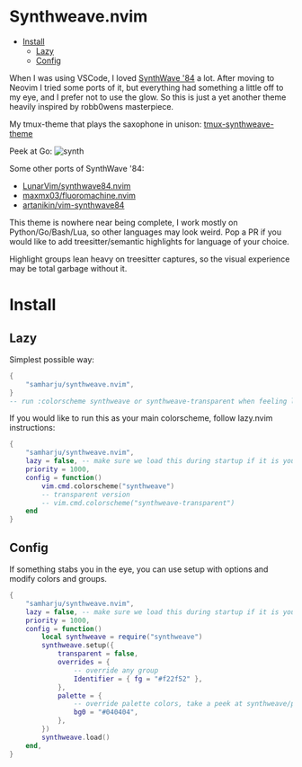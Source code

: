 # Synthweave.nvim

<!-- vim-markdown-toc GitLab -->

* [Install](#install)
    * [Lazy](#lazy)
    * [Config](#config)

<!-- vim-markdown-toc -->

When I was using VSCode, I loved [SynthWave '84](https://github.com/robb0wen/synthwave-vscode) a lot.
After moving to Neovim I tried some ports of it, but everything had something a little off to my
eye, and I prefer not to use the glow. So this is just a yet another theme heavily inspired by robb0wens masterpiece.

My tmux-theme that plays the saxophone in unison:
[tmux-synthweave-theme](https://github.com/samharju/tmux-synthweave-theme)

Peek at Go:
![synth](https://github.com/samharju/synthweave.nvim/assets/35364923/fe38d966-da1b-4b04-9740-554ba3a88ce6)

Some other ports of SynthWave '84:

- [LunarVim/synthwave84.nvim](https://github.com/LunarVim/synthwave84.nvim)
- [maxmx03/fluoromachine.nvim](https://github.com/maxmx03/fluoromachine.nvim)
- [artanikin/vim-synthwave84](https://github.com/artanikin/vim-synthwave84)


This theme is nowhere near being complete, I work mostly on Python/Go/Bash/Lua, so other languages
may look weird. Pop a PR if you would like to add treesitter/semantic highlights for language of
your choice.

Highlight groups lean heavy on treesitter captures, so the visual experience may be total garbage
without it.

# Install

## Lazy

Simplest possible way:

```lua
{
    "samharju/synthweave.nvim",
}
-- run :colorscheme synthweave or synthweave-transparent when feeling like it
```

If you would like to run this as your main colorscheme, follow lazy.nvim instructions:

```lua
{
    "samharju/synthweave.nvim",
    lazy = false, -- make sure we load this during startup if it is your main colorscheme
    priority = 1000,
    config = function()
        vim.cmd.colorscheme("synthweave")
        -- transparent version
        -- vim.cmd.colorscheme("synthweave-transparent")
    end
}
```

## Config
If something stabs you in the eye, you can use setup with options and modify colors and groups.

```lua
{
    "samharju/synthweave.nvim",
    lazy = false, -- make sure we load this during startup if it is your main colorscheme
    priority = 1000,
    config = function()
        local synthweave = require("synthweave")
        synthweave.setup({
            transparent = false,
            overrides = {
                -- override any group
                Identifier = { fg = "#f22f52" },
            },
            palette = {
                -- override palette colors, take a peek at synthweave/palette.lua
                bg0 = "#040404",
            },
        })
        synthweave.load()
    end,
}
```

